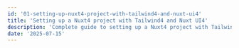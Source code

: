 ```yaml
---
id: '01-setting-up-nuxt4-project-with-tailwind4-and-nuxt-ui4'
title: 'Setting up a Nuxt4 project with Tailwind4 and Nuxt UI4'
description: 'Complete guide to setting up a Nuxt4 project with Tailwind4 and Nuxt UI4'
date: '2025-07-15'
---
```

